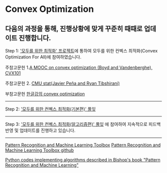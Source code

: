 # Convex Optimization

## 다음의 과정을 통해, 진행상황에 맞게 꾸준히 때때로 업데이트 진행합니다. 

Step 1: ['모두를 위한 최적화' 프로젝트](https://wikidocs.net/book/1896)에 통하여 모두를 위한 컨벡스 최적화(Convex Optimization For All)에 참여하였습니다.

주참고문헌 1.[A MOOC on convex optimization (Boyd and Vandenberghe), CVX101](http://web.stanford.edu/~boyd/cvxbook/)
         
주참고문헌 2. [CMU stat(Javier Peña and Ryan Tibshirani)](http://www.stat.cmu.edu/~ryantibs/convexopt/)
                 
부참고문헌   [한글강의 convex optimization](https://lecture.cdsl.kr/cvxopt)

---

Step 2: ['모두를 위한 컨벡스 최적화(기본편)' 풀잎](https://home.modulabs.co.kr/product/13th-convex-optimization/) 

---

Step 3: ['모두를 위한 컨벡스 최적화(알고리즘편)' 풀잎](https://home.modulabs.co.kr/product/14th-convex-optimization-for-all_algorithm/) 에 참여하여 지속적으로 피드백 반영 및 업데이트를 진행하고 있습니다. 

--- 
[Pattern Recognition and Machine Learning Toolbox](https://kr.mathworks.com/matlabcentral/fileexchange/55826-pattern-recognition-and-machine-learning-toolbox) 
[Pattern Recognition and Machine Learning Toolbox github ](https://github.com/PRML/PRMLT)

[Python codes implementing algorithms described in Bishop's book "Pattern Recognition and Machine Learning"](https://github.com/ctgk/PRML) 
